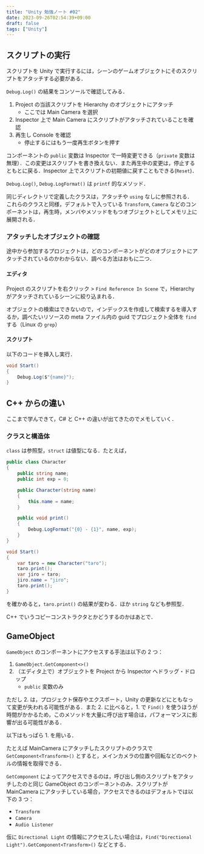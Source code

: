 ```yaml
---
title: "Unity 勉強ノート #02"
date: 2023-09-26T02:54:39+09:00
draft: false
tags: ["Unity"]
---
```


## スクリプトの実行
スクリプトを Unity で実行するには，シーンのゲームオブジェクトにそのスクリプトをアタッチする必要がある．

`Debug.Log()` の結果をコンソールで確認してみる．
1. Project の当該スクリプトを Hierarchy のオブジェクトにアタッチ
   - ここでは Main Camera を選択
2. Inspector 上で Main Camera にスクリプトがアタッチされていることを確認
3. 再生し Console を確認
   - 停止するにはもう一度再生ボタンを押す

コンポーネントの `public` 変数は Inspector で一時変更できる（`private` 変数は無理）．この変更はスクリプトを書き換えない．また再生中の変更は，停止するともとに戻る．Inspector 上でスクリプトの初期値に戻すこともできる(`Reset`)．

`Debug.Log()`, `Debug.LogFormat()` は `printf` 的なメソッド．

同じディレクトリで定義したクラスは，アタッチや `using` なしに参照される．これらのクラスと同様，デフォルトで入っている `Transform`, `Camera` などのコンポーネントは，再生時，メンバやメソッドをもつオブジェクトとしてメモリ上に展開される．

### アタッチしたオブジェクトの確認
途中から参加するプロジェクトは，どのコンポーネントがどのオブジェクトにアタッチされているのかわからない．調べる方法はおもに二つ．

#### エディタ
Project のスクリプトを右クリック > `Find Reference In Scene` で，Hierarchy がアタッチされているシーンに絞り込まれる．

オブジェクトの検索はできないので，インデックスを作成して検索するを導入するか，調べたいリソースの meta ファイル内の guid でプロジェクト全体を `find` する（Linux の `grep`）

#### スクリプト
以下のコードを挿入し実行．
```c#
void Start()
{
    Debug.Log($"{name}");
}
```

## C++ からの違い
ここまで学んできて，C# と C++ の違いが出てきたのでメモしていく．

### クラスと構造体
`class` は参照型，`struct` は値型になる．たとえば，
```c#
public class Character
{
    public string name;
    public int exp = 0;

    public Character(string name)
    {
        this.name = name;
    }

    public void print()
    {
        Debug.LogFormat("{0} - {1}", name, exp);
    }
}

void Start()
{
    var taro = new Character("taro");
    taro.print();
    var jiro = taro;
    jiro.name = "jiro";
    taro.print();
}
```

を確かめると，`taro.print()` の結果が変わる．ほか `string` なども参照型．

C++ でいうコピーコンストラクタとかどうするのかはあとで．

## GameObject
`GameObject` のコンポーネントにアクセスする手法は以下の 2 つ：
1. `GameObject.GetComponent<>()`
2. （エディタ上で）オブジェクトを Project から Inspector へドラッグ・ドロップ
   - `public` 変数のみ

ただし 2. は，プロジェクト保存やエクスポート，Unity の更新などにともなって変更が失われる可能性がある．また 2. に比べると，1. で `Find()` を使うほうが時間がかかるため，このメソッドを大量に呼び出す場合は，パフォーマンスに影響が出る可能性がある．

以下はもっぱら 1. を用いる．

たとえば MainCamera にアタッチしたスクリプトのクラスで `GetComponent<Transform>()` とすると，メインカメラの位置や回転などのベクトルの情報を取得できる．

`GetComponent` によってアクセスできるのは，呼び出し側のスクリプトをアタッチしたのと同じ GameObject のコンポーネントのみ．スクリプトが MainCamera にアタッチしている場合，アクセスできるのはデフォルトでは以下の 3 つ：
- `Transform`
- `Camera`
- `Audio Listener`

仮に `Directional Light` の情報にアクセスしたい場合は，`Find("Directional Light").GetComponent<Transform>()` などとする．
